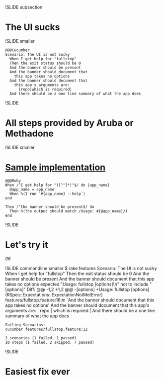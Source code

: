 !SLIDE subsection 
# The UI sucks

!SLIDE smaller

    @@@Cucumber
    Scenario: The UI is not sucky
      When I get help for "fullstop"
      Then the exit status should be 0
      And the banner should be present
      And the banner should document that 
        this app takes no options
      And the banner should document that 
        this app's arguments are:
          |repo|which is required|
      And there should be a one line summary of what the app does

!SLIDE 
# All steps provided by Aruba or Methadone

!SLIDE  smaller
# [Sample implementation](https://github.com/davetron5000/methadone/blob/master/lib/methadone/cucumber.rb)

    @@@Ruby
    When /^I get help for "([^"]*)"$/ do |app_name|
      @app_name = app_name
      When %(I run `#{app_name} --help`)
    end

    Then /^the banner should be present$/ do
      Then %(the output should match /Usage: #{@app_name}/)
    end

!SLIDE 
# Let's try it

_06_

!SLIDE commandline smaller
    $ rake features
      Scenario: The UI is not sucky
        When I get help for "fullstop"
        Then the exit status should be 0
        And the banner should be present
        And the banner should document that this app takes no options
          expected "Usage: fullstop [options]\n" not to include "[options]"
          Diff:
          @@ -1,2 +1,2 @@
          -[options]
          +Usage: fullstop [options]
           (RSpec::Expectations::ExpectationNotMetError)
          features/fullstop.feature:16:in `And the banner should document that this app takes no options'
        And the banner should document that this app's arguments are:
          | repo | which is required |
        And there should be a one line summary of what the app does

    Failing Scenarios:
    cucumber features/fullstop.feature:12

    2 scenarios (1 failed, 1 passed)
    10 steps (1 failed, 2 skipped, 7 passed)

!SLIDE
# Easiest fix ever
